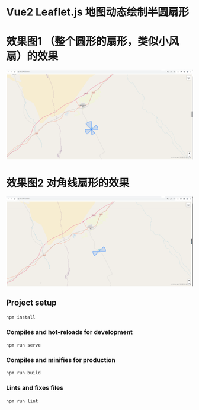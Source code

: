 # Vue2 Leaflet.js 地图动态绘制半圆扇形

# 效果图1  （整个圆形的扇形，类似小风扇）的效果

<img src="./src/assets/1.png" />

# 效果图2 对角线扇形的效果

<img src="./src/assets/2.png" />



## Project setup
```
npm install
```

### Compiles and hot-reloads for development
```
npm run serve
```

### Compiles and minifies for production
```
npm run build
```

### Lints and fixes files
```
npm run lint
```
